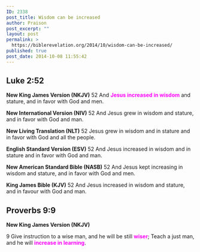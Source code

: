 ```yaml
---
ID: 2338
post_title: Wisdom can be increased
author: Praison
post_excerpt: ""
layout: post
permalink: >
  https://biblerevelation.org/2014/10/wisdom-can-be-increased/
published: true
post_date: 2014-10-08 11:55:42
---
```

<h2>Luke 2:52</h2>
<strong>New King James Version (NKJV)</strong>
52 And <span style="color: #ff00ff;"><strong>Jesus increased in wisdom</strong></span> and stature, and in favor with God and men.

<strong>New International Version (NIV)</strong>
52 And Jesus grew in wisdom and stature, and in favor with God and man.

<strong>New Living Translation (NLT)</strong>
52 Jesus grew in wisdom and in stature and in favor with God and all the people.

<strong>English Standard Version (ESV)</strong>
52 And Jesus increased in wisdom and in stature and in favor with God and man.

<strong>New American Standard Bible (NASB)</strong>
52 And Jesus kept increasing in wisdom and stature, and in favor with God and men.

<strong>King James Bible (KJV)</strong>
52 And Jesus increased in wisdom and stature, and in favour with God and man.
<h2><strong>Proverbs 9:9</strong></h2>
<strong>New King James Version (NKJV)</strong>

9 Give instruction to a wise man, and he will be still <span style="color: #ff00ff;"><strong>wiser</strong></span>;
Teach a just man, and he will <span style="color: #ff00ff;"><strong>increase in learning</strong></span>.
